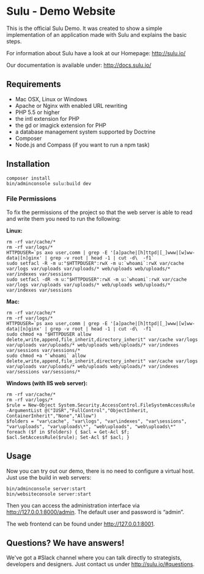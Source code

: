 # Sulu - Demo Website

This is the official Sulu Demo. It was created to show a simple implementation of an application made 
with Sulu and explains the basic steps.

For information about Sulu have a look at our Homepage:
http://sulu.io/

Our documentation is available under:
http://docs.sulu.io/


## Requirements

* Mac OSX, Linux or Windows
* Apache or Nginx with enabled URL rewriting
* PHP 5.5 or higher
* the intl extension for PHP
* the gd or imagick extension for PHP
* a database management system supported by Doctrine
* Composer
* Node.js and Compass (if you want to run a npm task)

## Installation

```
composer install
bin/adminconsole sulu:build dev
```

### File Permissions

To fix the permissions of the project so that the web server is able to read and write them you need to run the following:

__Linux:__

```
rm -rf var/cache/*
rm -rf var/logs/*
HTTPDUSER=`ps axo user,comm | grep -E '[a]pache|[h]ttpd|[_]www|[w]ww-data|[n]ginx' | grep -v root | head -1 | cut -d\  -f1`
sudo setfacl -R -m u:"$HTTPDUSER":rwX -m u:`whoami`:rwX var/cache var/logs var/uploads var/uploads/* web/uploads web/uploads/* var/indexes var/sessions
sudo setfacl -dR -m u:"$HTTPDUSER":rwX -m u:`whoami`:rwX var/cache var/logs var/uploads var/uploads/* web/uploads web/uploads/* var/indexes var/sessions
```

__Mac:__

```
rm -rf var/cache/*
rm -rf var/logs/*
HTTPDUSER=`ps axo user,comm | grep -E '[a]pache|[h]ttpd|[_]www|[w]ww-data|[n]ginx' | grep -v root | head -1 | cut -d\  -f1`
sudo chmod +a "$HTTPDUSER allow delete,write,append,file_inherit,directory_inherit" var/cache var/logs var/uploads var/uploads/* web/uploads web/uploads/* var/indexes var/sessions var/sessions/*
sudo chmod +a "`whoami` allow delete,write,append,file_inherit,directory_inherit" var/cache var/logs var/uploads var/uploads/* web/uploads web/uploads/* var/indexes var/sessions var/sessions/*
```

__Windows (with IIS web server):__

```
rm -rf var/cache/*
rm -rf var/logs/*
$rule = New-Object System.Security.AccessControl.FileSystemAccessRule -ArgumentList @("IUSR","FullControl","ObjectInherit, ContainerInherit","None","Allow")
$folders = "var\cache", "var\logs", "var\indexes", "var\sessions", "var\uploads", "var\uploads\*", "web\uploads", "web\uploads\*"
foreach ($f in $folders) { $acl = Get-Acl $f; $acl.SetAccessRule($rule); Set-Acl $f $acl; }
```

## Usage

Now you can try out our demo, there is no need to configure a virtual host. Just use the build in web servers:

```
bin/adminconsole server:start
bin/websiteconsole server:start
```

Then you can access the administration interface via http://127.0.0.1:8000/admin. The default user and password is “admin”.

The web frontend can be found under http://127.0.0.1:8001.

## Questions? We have answers!

We've got a #Slack channel where you can talk directly to strategists, developers and designers. Just contact us under http://sulu.io/#questions.
